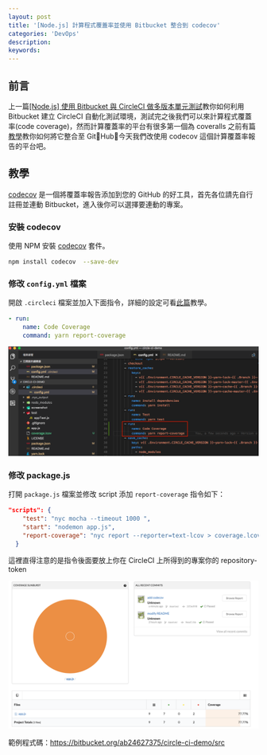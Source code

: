 ```yaml
---
layout: post
title: '[Node.js] 計算程式覆蓋率並使用 Bitbucket 整合到 codecov'
categories: 'DevOps'
description: 
keywords:
---
```


## 前言
上一篇[[Node.js] 使用 Bitbucket 與 CircleCI 做多版本單元測試]()教你如何利用 Bitbucket 建立 CircleCI 自動化測試環境，測試完之後我們可以來計算程式覆蓋率(code coverage)，然而計算覆蓋率的平台有很多第一個為 coveralls 之前有篇[教學](https://andy6804tw.github.io/2018/03/24/coveralls-tutorial/)教你如何將它整合至 GitHub，今天我們改使用 codecov 這個計算覆蓋率報告的平台吧。

## 教學
[codecov](https://codecov.io/bb) 是一個將覆蓋率報告添加到您的 GitHub 的好工具，首先各位請先自行註冊並連動 Bitbucket，進入後你可以選擇要連動的專案。

### 安裝 codecov
使用 NPM 安裝 [codecov](https://codecov.io/) 套件。

```bash
npm install codecov  --save-dev
```

### 修改 `config.yml` 檔案
開啟 `.circleci` 檔案並加入下面指令，詳細的設定可看[此篇](https://andy6804tw.github.io/2018/03/28/bitbucket-circleci/)教學。

```yml
- run:
    name: Code Coverage
    command: yarn report-coverage
```

<img src="/images/posts/devops/2018/img1070329-1.png">


### 修改 package.js
打開 `package.js` 檔案並修改 script 添加 `report-coverage` 指令如下：

```json
"scripts": {
    "test": "nyc mocha --timeout 1000 ",
    "start": "nodemon app.js",
    "report-coverage": "nyc report --reporter=text-lcov > coverage.lcov && codecov -t 你的repository-token"
  }
```

這裡直得注意的是指令後面要放上你在 CircleCI 上所得到的專案你的 repository-token

<img src="/images/posts/devops/2018/img1070329-2.png">


範例程式碼：https://bitbucket.org/ab24627375/circle-ci-demo/src
